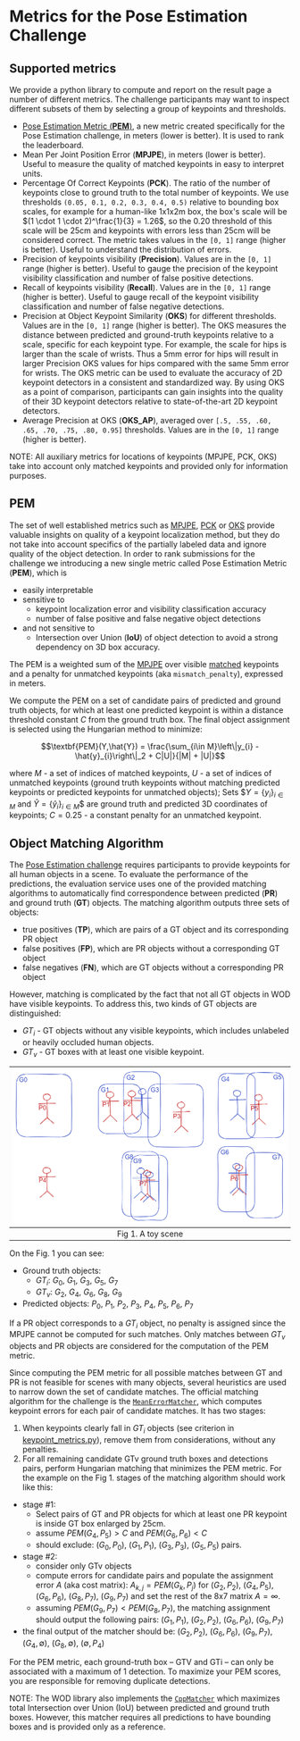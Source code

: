# Metrics for the Pose Estimation Challenge

## Supported metrics

We provide a python library to compute and report on the result page a number of
different metrics. The challenge participants may want to inspect different
subsets of them by selecting a group of keypoints and thresholds.

- [Pose Estimation Metric (**PEM**)](#PEM), a new metric created specifically
  for the Pose Estimation challenge, in meters (lower is better). It is used to
  rank the leaderboard.
- <a name="mpjpe">Mean Per Joint Position Error (**MPJPE**)</a>, in meters
  (lower is better). Useful to measure the quality of matched keypoints in easy to
  interpret units.
- <a name="pck">Percentage Of Correct Keypoints (**PCK**)</a>. The ratio of the
  number of keypoints close to ground truth to the total number of keypoints. We
  use thresholds `(0.05, 0.1, 0.2, 0.3, 0.4, 0.5)` relative to bounding
  box scales, for example for a human-like 1x1x2m box, the box's scale will be
  $(1 \cdot 1 \cdot 2)^\frac{1}{3} = 1.26$, so the $0.20$ threshold of this
  scale will be 25cm and keypoints with errors less than 25cm will be considered
  correct. The metric takes values in the `[0, 1]` range (higher is better).
  Useful to understand the distribution of errors.
- Precision of keypoints visibility (**Precision**). Values are
  in the `[0, 1]` range (higher is better). Useful to gauge the precision of the
  keypoint visibility classification and number of false positive detections.
- Recall of keypoints visibility (**Recall**). Values are in the `[0, 1]` range
  (higher is better). Useful to gauge recall of the keypoint visibility
  classification and number of false negative detections.
- <a name="oks">Precision at Object Keypoint Similarity (**OKS**)</a>
  for different thresholds. Values are in the `[0, 1]` range (higher is better).
  The OKS measures the distance between predicted and ground-truth keypoints
  relative to a scale, specific for each keypoint type. For example,
  the scale for hips is larger than the scale of wrists. Thus a 5mm error for
  hips will result in larger Precision OKS values for hips compared with the
  same 5mm error for wrists. The OKS metric can be used to evaluate the accuracy
  of 2D keypoint detectors in a consistent and standardized way. By using OKS as
  a point of comparison, participants can gain insights into the quality of
  their 3D keypoint detectors relative to state-of-the-art 2D keypoint
  detectors.
- Average Precision at OKS (**OKS_AP**), averaged over
  `[.5, .55, .60, .65, .70, .75, .80, 0.95]` thresholds. Values are in the
   `[0, 1]` range (higher is better).


NOTE: All auxiliary metrics for locations of keypoints (MPJPE, PCK, OKS)
take into account only matched keypoints and provided only for information
purposes.


## PEM

The set of well established metrics such as [MPJPE](#mpjpe), [PCK](#pck) or
[OKS](#oks) provide valuable insights on quality of a keypoint localization
method, but they do not take into account specifics of the partially labeled
data and ignore quality of the object detection. In order to rank submissions
for the challenge we introducing a new single metric called Pose Estimation
Metric (**PEM**), which is

- easily interpretable
- sensitive to
  - keypoint localization error and visibility classification accuracy
  - number of false positive and false negative object detections
- and not sensitive to
  - Intersection over Union (**IoU**) of object detection to avoid a strong
  dependency on 3D box accuracy.

The PEM is a weighted sum of the [MPJPE](#mpjpe) over visible
[matched](#object-matching-algorithm) keypoints and a penalty for
unmatched keypoints (aka `mismatch_penalty`), expressed in meters.

We compute the PEM on a set of candidate pairs of predicted and ground truth
objects, for which at least one predicted keypoint is within a distance
threshold constant $C$ from the ground truth box. The final object assignment
is selected using the Hungarian method to minimize:

$$\textbf{PEM}(Y,\hat{Y}) = \frac{\sum_{i\in M}\left\|y_{i} -
\hat{y}_{i}\right\|_2 + C|U|}{|M| + |U|}$$

where $M$ - a set of indices of matched keypoints, $U$ - a set of indices of
unmatched keypoints (ground truth keypoints without matching predicted keypoints
or predicted keypoints for unmatched objects); Sets $$Y= \left\{y_i\right\}_{i
\in M}$ and $\hat{Y} = \left\{\hat{y}_i\right\}_{i \in M}$$ are ground truth
and predicted 3D coordinates of keypoints; $C=0.25$ - a constant penalty for
an unmatched keypoint.


## Object Matching Algorithm


The [Pose Estimation challenge](https://waymo.com/open/challenges/2023/pose-estimation/)
requires participants to provide keypoints for all human objects in a scene. To
evaluate the performance of the predictions, the evaluation service uses one of
the provided matching algorithms to automatically find correspondence between
predicted (**PR**) and ground truth (**GT**) objects. The matching algorithm
outputs three sets of objects:


 - true positives (**TP**), which are pairs of a GT object and its corresponding PR object
 - false positives (**FP**), which are PR objects without a corresponding GT object
 - false negatives (**FN**), which are GT objects without a corresponding PR object

However, matching is complicated by the fact that not all GT objects in WOD have
visible keypoints. To address this, two kinds of GT objects are distinguished:

  - $GT_i$ - GT objects without any visible keypoints, which includes unlabeled
  or heavily occluded human objects.
  - $GT_v$ - GT boxes with at least one
  visible keypoint.

| ![a toy example to illustrate $GT_v$ and $GT_i$](images/pem_matching_fig.png) |
| :-: |
| Fig 1. A toy scene |

On the Fig. 1 you can see:

- Ground truth objects:
  - $GT_i$: $G_0$, $G_1$, $G_3$, $G_5$, $G_7$
  - $GT_v$: $G_2$, $G_4$, $G_6$, $G_8$, $G_9$
- Predicted objects:
  $P_0$, $P_1$, $P_2$, $P_3$, $P_4$, $P_5$, $P_6$, $P_7$

If a PR object corresponds to a $GT_i$ object, no penalty is assigned since the
MPJPE cannot be computed for such matches. Only matches between $GT_v$ objects and
PR objects are considered for the computation of the PEM metric.

Since computing the PEM metric for all possible matches between GT and PR is not
feasible for scenes with many objects, several heuristics are used to narrow
down the set of candidate matches. The official matching algorithm for the
challenge is the
[`MeanErrorMatcher`](src/waymo_open_dataset/metrics/python/keypoint_metrics.py),
which computes keypoint errors for each pair of candidate matches. It has two stages:

  1. When keypoints clearly fall in $GT_i$ objects (see criterion in
    [keypoint_metrics.py](src/waymo_open_dataset/metrics/python/keypoint_metrics.py)),
    remove them from considerations, without any penalties.
  2. For all remaining candidate GTv ground truth boxes and detections pairs,
     perform Hungarian matching that minimizes the PEM metric.
For the example on the Fig 1. stages of the matching algorithm should work like
this:

- stage #1:
    - Select pairs of GT and PR objects for which at least one PR keypoint is
      inside GT box enlarged by 25cm.
    - assume $PEM(G_4, P_5) > C$ and $PEM(G_6, P_6) < C$
    - should exclude: $(G_0, P_0)$, $(G_1, P_1)$, $(G_3, P_3)$,
      $(G_5, P_5)$ pairs.
- stage #2:
    - consider only GTv objects
    - compute errors for candidate pairs and populate the assignment error $A$
     (aka cost matrix): $A_{k,j}=PEM(G_k, P_j)$ for
     $(G_2, P_2)$, $(G_4, P_5)$, $(G_6, P_6)$, $(G_8, P_7)$,
     $(G_9, P_7)$ and set the rest of the 8x7 matrix $A=\infty$.
    - assuming $PEM(G_9, P_7) < PEM(G_8, P_7)$, the matching assignment should
     output the following pairs:
      $(G_1, P_1)$, $(G_2, P_2)$, $(G_6, P_6)$, $(G_9, P_7)$
- the final output of the matcher should be:
      $(G_2, P_2)$, $(G_6, P_6)$, $(G_9, P_7)$,
      $(G_4, \emptyset)$, $(G_8, \emptyset)$,
      $(\emptyset, P_4)$

For the PEM metric, each ground-truth box – GTV and GTi – can only be
associated with a maximum of 1 detection. To maximize your PEM scores, you are
responsible for removing duplicate detections.

NOTE: The WOD library also implements the [`CppMatcher`](src/waymo_open_dataset/metrics/python/keypoint_metrics.py)
which maximizes total Intersection over Union (IoU) between predicted and ground
truth boxes. However, this matcher requires all predictions to have bounding
boxes and is provided only as a reference.